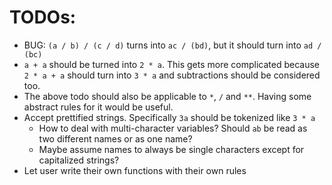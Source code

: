 # TODOs:

-   BUG: `(a / b) / (c / d)` turns into `ac / (bd)`, but it should turn into `ad / (bc)`
-   `a + a` should be turned into `2 * a`. This gets more complicated because `2 * a + a` should turn into `3 * a` and subtractions should be considered too.
-   The above todo should also be applicable to `*`, `/` and `**`. Having some abstract rules for it would be useful.
-   Accept prettified strings. Specifically `3a` should be tokenized like `3 * a`
    -   How to deal with multi-character variables? Should `ab` be read as two different names or as one name?
    -   Maybe assume names to always be single characters except for capitalized strings?
-   Let user write their own functions with their own rules
